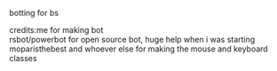 botting for bs

credits:me for making bot<br>
rsbot/powerbot for open source bot, huge help when i was starting<br>
moparisthebest and whoever else for making the mouse and keyboard classes